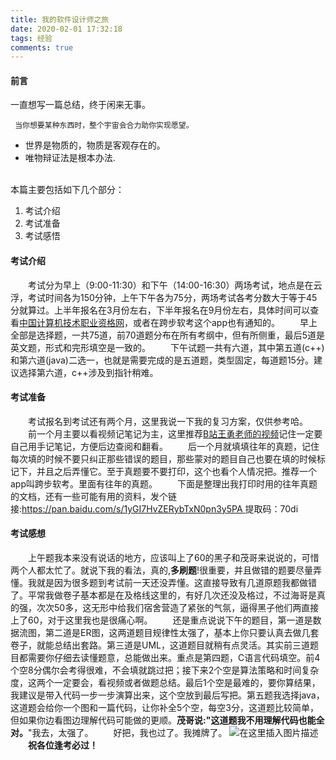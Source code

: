 ```yaml
---
title: 我的软件设计师之旅
date: 2020-02-01 17:32:18
tags: 经验
comments: true
---
```


#### **前言**
一直想写一篇总结，终于闲来无事。
```
 当你想要某种东西时，整个宇宙会合力助你实现愿望。
```
 * 世界是物质的，物质是客观存在的。
 * 唯物辩证法是根本办法.<br><br>
 <!-- more -->
本篇主要包括如下几个部分：
 1. 考试介绍
 2. 考试准备
 3. 考试感悟
   
#### **考试介绍**
&emsp;&emsp;考试分为早上（9:00-11:30）和下午（14:00-16:30）两场考试，地点是在云浮，考试时间各为150分钟，上午下午各为75分，两场考试各考分数大于等于45分就算过。上半年报名在3月份左右，下半年报名在9月份左右，具体时间可以查看[中国计算机技术职业资格网](http://www.ruankao.org.cn/)，或者在跨步软考这个app也有通知的。
&emsp;&emsp;早上全部是选择题，一共75道，前70道题分布在所有考纲中，但有所侧重，最后5道是英文题，形式和完形填空是一致的。
&emsp;&emsp;下午试题一共有六道，其中第五道(c++)和第六道(java)二选一，也就是需要完成的是五道题，类型固定，每道题15分。建议选择第六道，c++涉及到指针稍难。
#### **考试准备**
&emsp;&emsp;考试报名到考试还有两个月，这里我说一下我的复习方案，仅供参考哈。
&emsp;&emsp;前一个月主要以看视频记笔记为主，这里推荐[B站王勇老师的视频](https://www.bilibili.com/video/av19665344/?p=1)记住一定要自己用手记笔记，方便后边查阅和翻看。
&emsp;&emsp;后一个月就填填往年的真题，记住每次填的时候不要只纠正那些错误的题目，那些蒙对的题目自己也要在填的时候标记下，并且之后弄懂它。至于真题要不要打印，这个也看个人情况把。推荐一个app叫跨步软考。里面有往年的真题。
&emsp;&emsp;下面是整理出我打印时用的往年真题的文档，还有一些可能有用的资料，发个链接:[https://pan.baidu.com/s/1yGI7HvZERybTxN0pn3y5PA ](https://pan.baidu.com/s/1yGI7HvZERybTxN0pn3y5PA )
提取码：70di 
#### **考试感想**
&emsp;&emsp;上午题我本来没有说话的地方，应该叫上了60的黑子和茂哥来说说的，可惜两个人都太忙了。就说下我的看法，真的,**多刷题**!很重要，并且做错的题要尽量弄懂。我就是因为很多题到考试前一天还没弄懂。这直接导致有几道原题我都做错了。平常我做卷子基本都是在及格线这里的，有好几次还没及格过，不过海哥是真的强，次次50多，这无形中给我们宿舍营造了紧张的气氛，逼得黑子他们两直接上了60，对于这里我也是很痛心啊。
&emsp;&emsp;还是重点说说下午的题目，第一道是数据流图，第二道是ER图，这两道题目规律性太强了，基本上你只要认真去做几套卷子，就能总结出套路。第三道是UML，这道题目就稍有点灵活。其实前三道题目都需要你仔细去读懂题意，总能做出来。重点是第四题，C语言代码填空。前4个空8分偶尔会考得很难，不会填就跳过把；接下来2个空是算法策略和时间复杂度，这两个一定要会，看视频或者做题总结。最后1个空是最难的，要你算结果，我建议是带入代码一步一步演算出来，这个空放到最后写把。第五题我选择java，这道题会给你一个图和一篇代码，让你补全5个空，每空3分，这道题比较简单，但如果你边看图边理解代码可能做的更顺。**茂哥说:"这道题我不用理解代码也能全对。**"我去，太强了。
&emsp;&emsp;好把，我也过了。我摊牌了。
![在这里插入图片描述](https://img-blog.csdnimg.cn/20200122195957798.png?x-oss-process=image/watermark,type_ZmFuZ3poZW5naGVpdGk,shadow_10,text_aHR0cHM6Ly9ibG9nLmNzZG4ubmV0L3dlaXhpbl80MTY2MDM1NQ==,size_16,color_FFFFFF,t_70)
&emsp;&emsp;**祝各位逢考必过！**